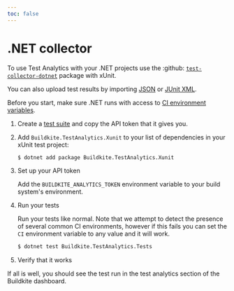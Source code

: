 ```yaml
---
toc: false
---
```


# .NET collector

To use Test Analytics with your .NET projects use the :github: [`test-collector-dotnet`](https://github.com/buildkite/test-collector-dotnet) package with xUnit.

You can also upload test results by importing [JSON](/docs/test-analytics/importing-json) or [JUnit XML](/docs/test-analytics/importing-junit-xml).

Before you start, make sure .NET runs with access to [CI environment variables](/docs/test-analytics/ci-environments).

1. Create a [test suite](/docs/test-analytics/test-suites) and copy the API token that it gives you.

2. Add `Buildkite.TestAnalytics.Xunit` to your list of dependencies in your xUnit test project:

    ```sh
    $ dotnet add package Buildkite.TestAnalytics.Xunit
    ```

3. Set up your API token

    Add the `BUILDKITE_ANALYTICS_TOKEN` environment variable to your build system's environment.

4. Run your tests

    Run your tests like normal. Note that we attempt to detect the presence of several common CI environments, however if this fails you can set the `CI` environment variable to any value and it will work.

    ```sh
    $ dotnet test Buildkite.TestAnalytics.Tests
    ```

5. Verify that it works

If all is well, you should see the test run in the test analytics section of the Buildkite dashboard.
